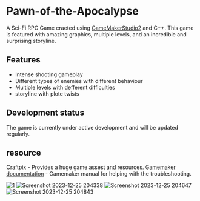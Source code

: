 # Pawn-of-the-Apocalypse
A Sci-Fi RPG Game craeted using [GameMakerStudio2](https://gamemaker.io/en) and C++.
This game is featured with amazing graphics, multiple levels, and an incredible and surprising storyline.
## Features
- Intense shooting gameplay
- Different types of enemies with different behaviour
- Multiple levels with defferent difficulties
- storyline with plote twists
## Development status 
The game is currently under active development and will be updated regularly.
## resource
[Craftpix](https://craftpix.net/) - Provides a huge game assest and resources.
[Gamemaker documentation](https://manual.gamemaker.io/monthly/en/) - Gamemaker manual for helping with the troubleshooting.


![1](https://github.com/DevAtomicRelease/Pawn-of-the-Apocalypse/assets/154013364/407fcb2d-f1db-4e0a-84f4-0e863d8e2596)
![Screenshot 2023-12-25 204338](https://github.com/DevAtomicRelease/Pawn-of-the-Apocalypse/assets/154013364/c02e8c52-5747-40e7-acce-94af5546401e)
![Screenshot 2023-12-25 204647](https://github.com/DevAtomicRelease/Pawn-of-the-Apocalypse/assets/154013364/5afcc58f-4419-4ae7-86d9-e0d2850f1d34)
![Screenshot 2023-12-25 204843](https://github.com/DevAtomicRelease/Pawn-of-the-Apocalypse/assets/154013364/091e1c03-d94c-4ee2-8789-57c15149f6ba)
